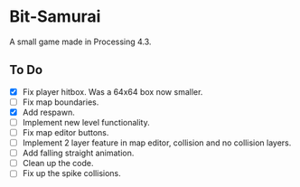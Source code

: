 # Bit-Samurai
A small game made in Processing 4.3.
## To Do
- [x] Fix player hitbox. Was a 64x64 box now smaller.
- [ ] Fix map boundaries.
- [x] Add respawn.
- [ ] Implement new level functionality.
- [ ] Fix map editor buttons.
- [ ] Implement 2 layer feature in map editor, collision and no collision layers.
- [ ] Add falling straight animation.
- [ ] Clean up the code.
- [ ] Fix up the spike collisions.
